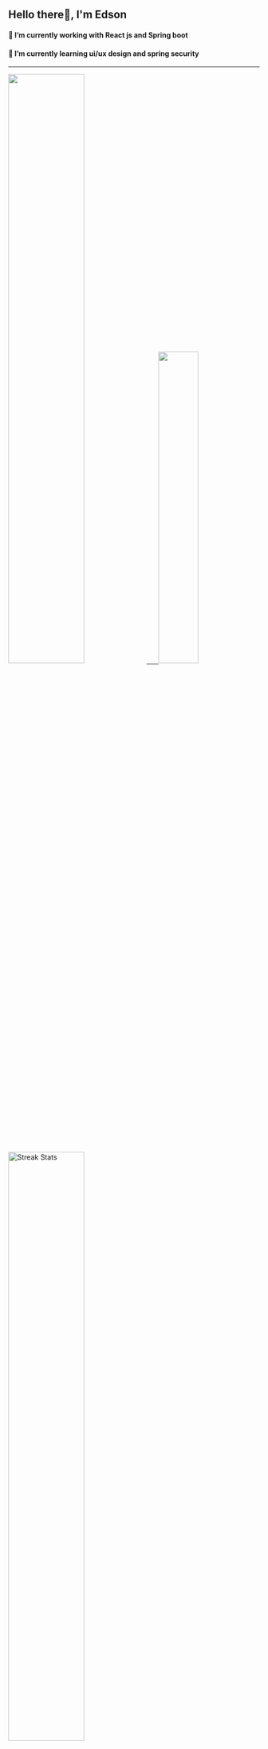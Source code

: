 
## Hello there👋, I'm Edson 

#### 🔭 I’m currently working with React js and Spring boot 
#### 🌱 I’m currently learning ui/ux design and spring security
---
    
  

 <p align="left">
  <a href="https://github.com/EdsonNhancale">
  <img width=55% src="https://github-readme-stats.vercel.app/api?username=EdsonNhancale&show_icons=true&theme=dracula&include_all_commits=true&count_private=true"/>&nbsp;&nbsp;&nbsp;&nbsp;&nbsp;
  <img  width=40% src="https://github-readme-stats.vercel.app/api/top-langs/?username=EdsonNhancale&layout=compact&langs_count=7&theme=dracula"/>
</p>

  <p align="left">
    <a href="https://github.com/EdsonNhancale"><img width=55% alt="Streak Stats" src="https://github-readme-streak-stats.herokuapp.com/?user=EdsonNhancale&theme=dracula"/></a>
   </p>

 
 <!--START_SECTION:waka-->

```txt
From: 16 November 2022 - To: 08 September 2023

Total Time: 601 hrs 8 mins

JavaScript        387 hrs 19 mins ████████████████░░░░░░░░░   64.43 %
TypeScript        130 hrs 28 mins █████▒░░░░░░░░░░░░░░░░░░░   21.70 %
JSON              18 hrs 25 mins  ▓░░░░░░░░░░░░░░░░░░░░░░░░   03.06 %
Dart              14 hrs 6 mins   ▓░░░░░░░░░░░░░░░░░░░░░░░░   02.35 %
Other             10 hrs 16 mins  ▒░░░░░░░░░░░░░░░░░░░░░░░░   01.71 %
```

<!--END_SECTION:waka-->

<div> 
  <a href="www.linkedin.com/in/edson-nhancale-7849781a6" target="_blank"><img src="https://img.shields.io/badge/-LinkedIn-%230077B5?style=for-the-badge&logo=linkedin&logoColor=white" target="_blank"></a> 

</div>

